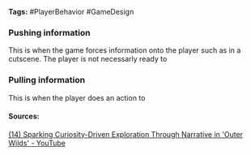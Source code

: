 **Tags:** #PlayerBehavior #GameDesign 

### Pushing information
This is when the game forces information onto the player such as in a cutscene. The player is not necessarly ready to 

### Pulling information
This is when the player does an action to 

#### Sources:
[(14) Sparking Curiosity-Driven Exploration Through Narrative in 'Outer Wilds' - YouTube](https://www.youtube.com/watch?v=QaGu9tGCNbI&t=1477s&ab_channel=GDC)